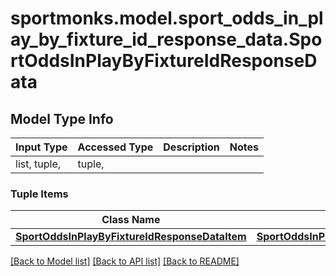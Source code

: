 # sportmonks.model.sport_odds_in_play_by_fixture_id_response_data.SportOddsInPlayByFixtureIdResponseData

## Model Type Info
Input Type | Accessed Type | Description | Notes
------------ | ------------- | ------------- | -------------
list, tuple,  | tuple,  |  | 

### Tuple Items
Class Name | Input Type | Accessed Type | Description | Notes
------------- | ------------- | ------------- | ------------- | -------------
[**SportOddsInPlayByFixtureIdResponseDataItem**](SportOddsInPlayByFixtureIdResponseDataItem.md) | [**SportOddsInPlayByFixtureIdResponseDataItem**](SportOddsInPlayByFixtureIdResponseDataItem.md) | [**SportOddsInPlayByFixtureIdResponseDataItem**](SportOddsInPlayByFixtureIdResponseDataItem.md) |  | 

[[Back to Model list]](../../README.md#documentation-for-models) [[Back to API list]](../../README.md#documentation-for-api-endpoints) [[Back to README]](../../README.md)


